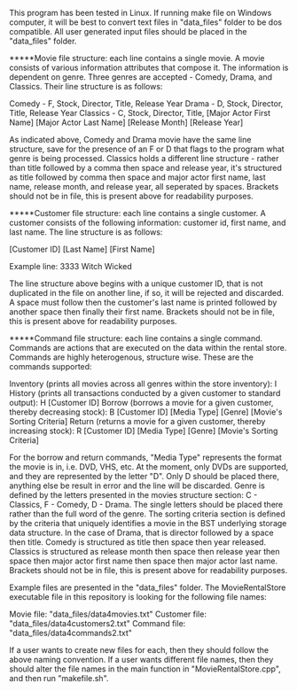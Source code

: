This program has been tested in Linux. If running make file on Windows computer, it will be best to convert text files in "data_files" folder to be dos compatible.
All user generated input files should be placed in the "data_files" folder.

*****Movie file structure: each line contains a single movie. A movie consists of various information attributes that compose it. The information is dependent on genre. Three genres are accepted - Comedy, Drama, and Classics. Their line structure is as follows:

Comedy - F, Stock, Director, Title, Release Year
Drama - D, Stock, Director, Title, Release Year
Classics - C, Stock, Director, Title, [Major Actor First Name] [Major Actor Last Name] [Release Month] [Release Year]

As indicated above, Comedy and Drama movie have the same line structure, save for the presence of an
F or D that flags to the program what genre is being processed. Classics holds a different line
structure - rather than title followed by a comma then space and release year, it's structured as title followed
by comma then space and major actor first name, last name, release month, and release year, all seperated by spaces.
Brackets should not be in file, this is present above for readability purposes.

*****Customer file structure: each line contains a single customer. A customer consists of the following information: customer id, first name, and last name. The line structure is as follows:

[Customer ID] [Last Name] [First Name]

Example line: 3333 Witch Wicked


The line structure above begins with a unique customer ID, that is not duplicated in the file on another line,
if so, it will be rejected and discarded. A space must follow then the customer's last name is printed followed by another
space then finally their first name. Brackets should not be in file, this is present above for readability purposes.

*****Command file structure: each line contains a single command. Commands are actions that are executed on the data within the rental store. Commands are highly heterogenous, structure wise. These are the commands supported:

Inventory (prints all movies across all genres within the store inventory): I
History (prints all transactions conducted by a given customer to standard output): H [Customer ID]
Borrow (borrows a movie for a given customer, thereby decreasing stock): B [Customer ID] [Media Type] [Genre] [Movie's Sorting Criteria]
Return (returns a movie for a given customer, thereby increasing stock): R [Customer ID] [Media Type] [Genre] [Movie's Sorting Criteria]

For the borrow and return commands, "Media Type" represents the format the movie is in, i.e. DVD, VHS, etc. At the moment, only DVDs are supported, and they
are represented by the letter "D". Only D should be placed there, anything else be result in error and the line will be discarded. Genre is defined by the
letters presented in the movies structure section: C - Classics, F - Comedy, D - Drama. The single letters should be placed there rather than the full word
of the genre. The sorting criteria section is defined by the criteria that uniquely identifies a movie in the BST underlying storage data structure. In the case of
Drama, that is director followed by a space then title. Comedy is structured as title then space then year released. Classics is structured as release month
then space then release year then space then major actor first name then space then major actor last name.
Brackets should not be in file, this is present above for readability purposes.

Example files are presented in the "data_files" folder. The MovieRentalStore executable file in this repository is looking for the following file names:

Movie file: "data_files/data4movies.txt"
Customer file: "data_files/data4customers2.txt"
Command file: "data_files/data4commands2.txt"

If a user wants to create new files for each, then they should follow the above naming convention.
If a user wants different file names, then they should alter the file names in the main function in
"MovieRentalStore.cpp", and then run "makefile.sh".
